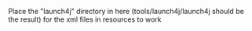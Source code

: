 Place the "launch4j" directory in here (tools/launch4j/launch4j should be the result) for the xml files in resources to work